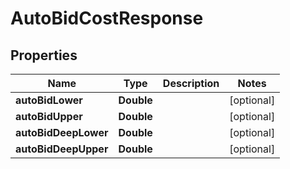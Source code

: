 

# AutoBidCostResponse


## Properties

Name | Type | Description | Notes
------------ | ------------- | ------------- | -------------
**autoBidLower** | **Double** |  |  [optional]
**autoBidUpper** | **Double** |  |  [optional]
**autoBidDeepLower** | **Double** |  |  [optional]
**autoBidDeepUpper** | **Double** |  |  [optional]



